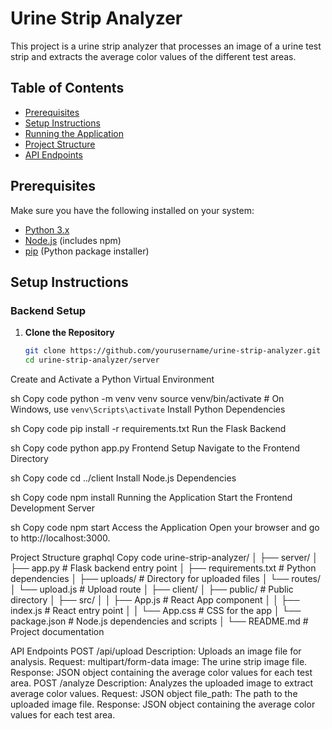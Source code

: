 # Urine Strip Analyzer

This project is a urine strip analyzer that processes an image of a urine test strip and extracts the average color values of the different test areas.

## Table of Contents
- [Prerequisites](#prerequisites)
- [Setup Instructions](#setup-instructions)
- [Running the Application](#running-the-application)
- [Project Structure](#project-structure)
- [API Endpoints](#api-endpoints)

## Prerequisites
Make sure you have the following installed on your system:
- [Python 3.x](https://www.python.org/downloads/)
- [Node.js](https://nodejs.org/) (includes npm)
- [pip](https://pip.pypa.io/en/stable/installation/) (Python package installer)

## Setup Instructions

### Backend Setup

1. **Clone the Repository**
   ```sh
   git clone https://github.com/yourusername/urine-strip-analyzer.git
   cd urine-strip-analyzer/server
Create and Activate a Python Virtual Environment

sh
Copy code
python -m venv venv
source venv/bin/activate   # On Windows, use `venv\Scripts\activate`
Install Python Dependencies

sh
Copy code
pip install -r requirements.txt
Run the Flask Backend

sh
Copy code
python app.py
Frontend Setup
Navigate to the Frontend Directory

sh
Copy code
cd ../client
Install Node.js Dependencies

sh
Copy code
npm install
Running the Application
Start the Frontend Development Server

sh
Copy code
npm start
Access the Application
Open your browser and go to http://localhost:3000.

Project Structure
graphql
Copy code
urine-strip-analyzer/
│
├── server/
│   ├── app.py               # Flask backend entry point
│   ├── requirements.txt     # Python dependencies
│   ├── uploads/             # Directory for uploaded files
│   └── routes/
│       └── upload.js        # Upload route
│
├── client/
│   ├── public/              # Public directory
│   ├── src/
│   │   ├── App.js           # React App component
│   │   ├── index.js         # React entry point
│   │   └── App.css          # CSS for the app
│   └── package.json         # Node.js dependencies and scripts
│
└── README.md                # Project documentation

API Endpoints
POST /api/upload
Description: Uploads an image file for analysis.
Request: multipart/form-data
image: The urine strip image file.
Response: JSON object containing the average color values for each test area.
POST /analyze
Description: Analyzes the uploaded image to extract average color values.
Request: JSON object
file_path: The path to the uploaded image file.
Response: JSON object containing the average color values for each test area.

